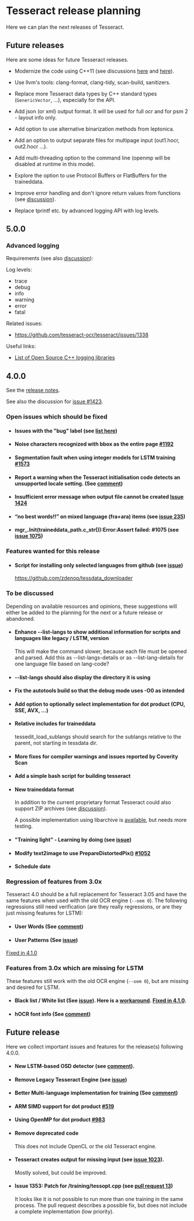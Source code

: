 # Tesseract release planning

Here we can plan the next releases of Tesseract.

## Future releases

Here are some ideas for future Tesseract releases.

* Modernize the code using C++11 (see discussions [here](https://github.com/tesseract-ocr/tesseract/pull/2000#issuecomment-431023531) and [here](https://github.com/tesseract-ocr/tesseract/commit/69a2e94bc52b57ba26081fb43051dacf2fdc56a0)).

* Use llvm's tools: clang-format, clang-tidy, scan-build, sanitizers.

* Replace more Tesseract data types by C++ standard types (`GenericVector`, ...), especially for the API.

* Add json (or xml) output format. It will be used for full ocr and for psm 2 - layout info only.

* Add option to use alternative binarization methods from leptonica.

* Add an option to output separate files for multipage input (out1.hocr, out2.hocr ...).

* Add multi-threading option to the command line (openmp will be disabled at runtime in this mode).

* Explore the option to use Protocol Buffers or FlatBuffers for the traineddata.

* Improve error handling and don't ignore return values from functions (see [discussion](https://github.com/tesseract-ocr/tesseract/issues/99)).

* Replace tprintf etc. by advanced logging API with log levels.

## 5.0.0

### Advanced logging

Requirements (see also [discussion](https://groups.google.com/forum/?utm_medium=email&utm_source=footer#!topic/tesseract-dev/T5esnseEIOM)):

Log levels:

* trace
* debug
* info
* warning
* error
* fatal

Related issues:

* https://github.com/tesseract-ocr/tesseract/issues/1338

Useful links:

* [List of Open Source C++ logging libraries](https://en.cppreference.com/w/cpp/links/libs)

## 4.0.0

See the [release notes](ReleaseNotes.md).

See also the discussion for [issue #1423](https://github.com/tesseract-ocr/tesseract/issues/1423).


### Open issues which should be fixed

* #### Issues with the "bug" label (see [list here](https://github.com/tesseract-ocr/tesseract/labels/bug))

* #### Noise characters recognized with bbox as the entire page [#1192](https://github.com/tesseract-ocr/tesseract/issues/1192)

* #### Segmentation fault when using integer models for LSTM training [#1573](https://github.com/tesseract-ocr/tesseract/issues/1573)

* #### Report a warning when the Tesseract initialisation code detects an unsupported locale setting. (See [comment](https://github.com/tesseract-ocr/tesseract/issues/1010#issuecomment-379208967))

* #### Insufficient error message when output file cannot be created [Issue 1424](https://github.com/tesseract-ocr/tesseract/issues/1424)

* #### “no best words!!” on mixed language (fra+ara) items (see [issue 235](https://github.com/tesseract-ocr/tesseract/issues/235))

* #### mgr_.Init(traineddata_path.c_str()):Error:Assert failed: #1075 (see [issue 1075](https://github.com/tesseract-ocr/tesseract/issues/1075))


### Features wanted for this release

* #### Script for installing only selected languages from github (see [issue](https://github.com/tesseract-ocr/tesseract/issues/1440))
  https://github.com/zdenop/tessdata_downloader


### To be discussed

Depending on available resources and opinions, these suggestions will either be added to the planning for the next or a future release or abandoned.

* #### Enhance --list-langs to show additional information for scripts and languages like legacy / LSTM, version <br/>
  This will make the command slower, because each file must be opened and parsed. Add this as --list-langs-details or as --list-lang-details for one language file based on lang-code?

* #### --list-langs should also display the directory it is using

* #### Fix the autotools build so that the debug mode uses -O0 as intended

* #### Add option to optionally select implementation for dot product (CPU, SSE, AVX, ...)

* #### Relative includes for traineddata

  tessedit_load_sublangs should search for the sublangs relative to the parent, not starting in tessdata dir.

* #### More fixes for compiler warnings and issues reported by Coverity Scan

* #### Add a simple bash script for building tesseract

* #### New traineddata format 

  In addition to the current proprietary format Tesseract could also support ZIP archives (see [discussion](https://github.com/tesseract-ocr/tesseract/pull/911)).

  A possible implementation using libarchive is [available](https://github.com/stweil/tesseract/tree/libarchive), but needs more testing.

* #### "Training light" - Learning by doing (see [issue](https://github.com/tesseract-ocr/tesseract/issues/1442))

* #### Modify text2image to use PrepareDistortedPix() [#1052](https://github.com/tesseract-ocr/tesseract/issues/1052)

* #### Schedule date


### Regression of features from 3.0x

Tesseract 4.0 should be a full replacement for Tesseract 3.05 and have the same features when used with the old OCR engine (`--oem 0`). The following regressions still need verification (are they really regressions, or are they just missing features for LSTM):

* #### User Words (See [comment](https://github.com/tesseract-ocr/tesseract/issues/403#issuecomment-265579471))

* #### User Patterns (See [issue](https://github.com/tesseract-ocr/tesseract/issues/960))

[Fixed in 4.1.0](https://github.com/tesseract-ocr/tesseract/pull/2328)


### Features from 3.0x which are missing for LSTM

These features still work with the old OCR engine (`--oem 0`), but are missing and desired for LSTM.

* #### Black list / White list (See [issue](https://github.com/tesseract-ocr/tesseract/issues/751)). Here is a [workaround](https://github.com/tesseract-ocr/tesseract/issues/751#issuecomment-333904808). [Fixed in 4.1.0](https://github.com/tesseract-ocr/tesseract/pull/2294).

* #### hOCR font info (See [comment](https://github.com/tesseract-ocr/tesseract/issues/1074#issuecomment-3278142444))


## Future release

Here we collect important issues and features for the release(s) following 4.0.0.

* #### New LSTM-based OSD detector (see [comment](https://github.com/tesseract-ocr/tesseract/issues/707#issuecomment-374465989)).

* #### Remove Legacy Tesseract Engine (see [issue](https://github.com/tesseract-ocr/tesseract/issues/707))

* #### Better Multi-language implementation for training (See [comment](https://github.com/tesseract-ocr/langdata/issues/83#issuecomment-375027879))

* #### ARM SIMD support for dot product [#519](https://github.com/tesseract-ocr/tesseract/issues/519)

* #### Using OpenMP for dot product [#983](https://github.com/tesseract-ocr/tesseract/issues/983)

* #### Remove deprecated code 
  This does not include OpenCL or the old Tesseract engine.

* #### Tesseract creates output for missing input (see [issue 1023](https://github.com/tesseract-ocr/tesseract/issues/1023)).

  Mostly solved, but could be improved.

* ####  Issue 1353: Patch for /training/tessopt.cpp (see [pull request 13](https://github.com/tesseract-ocr/tesseract/pull/13))

  It looks like it is not possible to run more than one training in the same process. The pull request describes a possible fix, but does not include a complete implementation (low priority).

